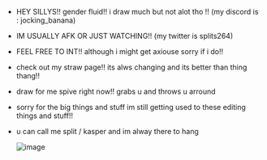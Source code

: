    - HEY SILLYS!! gender fluid!! i draw much but not alot tho !! (my discord is : jocking_banana)

 - IM USUALLY AFK OR  JUST WATCHING!! (my twitter is splits264)
        
 - FEEL FREE TO INT!! although i might get axiouse sorry if i do!!

 - check out my straw page!! its alws changing and its better than thing thang!!

 - draw for me spive right now!! grabs u and throws u arround

- sorry for the big things and stuff im still getting used to these editing things and stuff!!
      
- u can call me split / kasper and im alway there to hang


  ![image](https://github.com/SPLITSYWITSY/SPLITSYWITSY/assets/168941633/2981d7b6-424c-4efd-ae00-1abd4a248e07)

   

